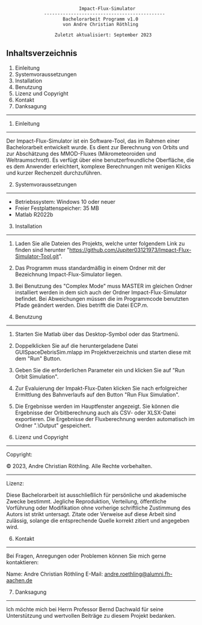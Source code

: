                                Impact-Flux-Simulator
                  ---------------------------------------------
                         Bachelorarbeit Programm v1.0
                         von Andre Christian Röthling
                             
                      Zuletzt aktualisiert: September 2023

Inhaltsverzeichnis
------------------
1. Einleitung
2. Systemvoraussetzungen
3. Installation
4. Benutzung
5. Lizenz und Copyright
6. Kontakt
7. Danksagung

-----------------------

1. Einleitung
-------------
Der Impact-Flux-Simulator ist ein Software-Tool, das im Rahmen einer Bachelorarbeit entwickelt wurde. Es dient zur Berechnung von Orbits und zur Abschätzung des MMOD-Fluxes (Mikrometeoroiden und Weltraumschrott). Es verfügt über eine benutzerfreundliche Oberfläche, die es dem Anwender erleichtert, komplexe Berechnungen mit wenigen Klicks und kurzer Rechenzeit durchzuführen.

2. Systemvoraussetzungen
-----------------------
- Betriebssystem: Windows 10 oder neuer
- Freier Festplattenspeicher: 35 MB
- Matlab R2022b

3. Installation
---------------
1. Laden Sie alle Dateien des Projekts, welche unter folgendem Link zu finden sind herunter "https://github.com/Jupiter03121973/Impact-Flux-Simulator-Tool.git".
2. Das Programm muss standardmäßig in einem Ordner mit der Bezeichnung Impact-Flux-Simulator liegen.
3. Bei Benutzung des "Complex Mode" muss MASTER im gleichen Ordner installiert werden in dem sich auch der Ordner Impact-Flux-Simulator befindet. Bei Abweichungen müssen die im Programmcode benutzten Pfade geändert werden. Dies betrifft die Datei ECP.m.

4. Benutzung
------------
1. Starten Sie Matlab über das Desktop-Symbol oder das Startmenü.
2. Doppelklicken Sie auf die heruntergeladene Datei GUISpaceDebrisSim.mlapp im Projektverzeichnis und starten diese mit dem "Run" Button.
3. Geben Sie die erforderlichen Parameter ein und klicken Sie auf "Run Orbit Simulation".
4. Zur Evaluierung der Impakt-Flux-Daten klicken Sie nach erfolgreicher Ermittlung des Bahnverlaufs auf den Button "Run Flux Simulation".
5. Die Ergebnisse werden im Hauptfenster angezeigt. Sie können die Ergebnisse der Orbitberechnung auch als CSV- oder XLSX-Datei exportieren. Die Ergebnisse der Fluxberechnung werden automatisch im Ordner ".\Output" gespeichert.

6. Lizenz und Copyright
-----------------------
Copyright:

© 2023, Andre Christian Röthling. Alle Rechte vorbehalten.

---

Lizenz:

Diese Bachelorarbeit ist ausschließlich für persönliche und akademische Zwecke bestimmt. Jegliche Reproduktion, Verteilung, öffentliche Vorführung oder Modifikation ohne vorherige schriftliche Zustimmung des Autors ist strikt untersagt. Zitate oder Verweise auf diese Arbeit sind zulässig, solange die entsprechende Quelle korrekt zitiert und angegeben wird.

6. Kontakt
----------
Bei Fragen, Anregungen oder Problemen können Sie mich gerne kontaktieren:

Name: Andre Christian Röthling
E-Mail: andre.roethling@alumni.fh-aachen.de

7. Danksagung
-------------
Ich möchte mich bei Herrn Professor Bernd Dachwald für seine Unterstützung und wertvollen Beiträge zu diesem Projekt bedanken.
